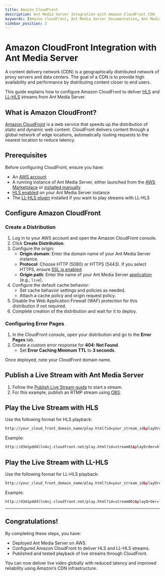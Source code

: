 ```yaml
---
title: Amazon CloudFront
description: Ant Media Server Integration with Amazon CloudFront CDN
keywords: [Amazon CloudFront, Ant Media Server Documentation, Ant Media Server Tutorials]
sidebar_position: 2
---
```


# Amazon CloudFront Integration with Ant Media Server

A content delivery network (CDN) is a geographically distributed network of proxy servers and data centers. The goal of a CDN is to provide high availability and performance by distributing content closer to end users.

This guide explains how to configure Amazon CloudFront to deliver [HLS](https://antmedia.io/docs/guides/playing-live-stream/hls-playing/) and [LL-HLS](https://antmedia.io/docs/guides/playing-live-stream/ll-hls/) streams from Ant Media Server.

## What is Amazon CloudFront?

[Amazon CloudFront](https://docs.aws.amazon.com/AmazonCloudFront/latest/DeveloperGuide/Introduction.html) is a web service that speeds up the distribution of static and dynamic web content. CloudFront delivers content through a global network of edge locations, automatically routing requests to the nearest location to reduce latency.

## Prerequisites

Before configuring CloudFront, ensure you have:

- An [AWS account](https://aws.amazon.com/console/)
- A running instance of Ant Media Server, either launched from the [AWS Marketplace](https://aws.amazon.com/marketplace/pp/prodview-464ritgzkzod6?sr=0-1&ref_=beagle&applicationId=AWSMPContessa) or [installed manually](https://antmedia.io/docs/guides/installing-on-linux/installing-ams-on-linux/)
- [HLS enabled](https://antmedia.io/docs/guides/playing-live-stream/hls-playing/#enable-hls) on your Ant Media Server instance
- The [LL-HLS plugin](https://antmedia.io/docs/guides/playing-live-stream/ll-hls/#how-to-enable-ll-hls-in-ant-media-server) installed if you want to play streams with LL-HLS

## Configure Amazon CloudFront

### Create a Distribution

1. Log in to your AWS account and open the Amazon CloudFront console.
2. Click **Create Distribution**.
3. Configure the origin:
   - **Origin domain**: Enter the domain name of your Ant Media Server instance.
   - **Protocol**: Choose HTTP (5080) or HTTPS (5443). If you select HTTPS, ensure [SSL is enabled](https://antmedia.io/docs/guides/installing-on-linux/setting-up-ssl/).
   - **Origin path**: Enter the name of your Ant Media Server [application](https://antmedia.io/docs/guides/developing-antmedia-server/create-new-application/) (e.g., `live`).
4. Configure the default cache behavior:
   - Set cache behavior settings and policies as needed.
   - Attach a cache policy and origin request policy.
5. Disable the Web Application Firewall (WAF) protection for this distribution if not required.
6. Complete creation of the distribution and wait for it to deploy.

### Configuring Error Pages

1. In the CloudFront console, open your distribution and go to the **Error Pages** tab.
2. Create a custom error response for **404: Not Found**.
   - Set **Error Caching Minimum TTL** to **3 seconds**.

Once deployed, note your CloudFront domain name.

## Publish a Live Stream with Ant Media Server

1. Follow the [Publish Live Stream guide](https://antmedia.io/docs/category/publish-live-stream/) to start a stream.
2. For this example, publish an RTMP stream using [OBS](https://antmedia.io/docs/guides/publish-live-stream/rtmp/publish-with-obs/).

## Play the Live Stream with HLS

Use the following format for HLS playback:

```html
http://your_cloud_front_domain_name/play.html?id=your_stream_id&playOrder=hls
```

Example:
```html
http://d3m1pdd4lln4vj.cloudfront.net/play.html?id=stream01&playOrder=hls
```

## Play the Live Stream with LL-HLS

Use the following format for LL-HLS playback:

```html
http://your_cloud_front_domain_name/play.html?id=your_stream_id&playOrder=ll-hls
```

Example:
```html
http://d3m1pdd4lln4vj.cloudfront.net/play.html?id=stream001&playOrder=ll-hls
```

---

## Congratulations! 

By completing these steps, you have:

- Deployed Ant Media Server on AWS.
- Configured Amazon CloudFront to deliver HLS and LL-HLS streams.
- Published and tested playback of live streams through CloudFront.

You can now deliver live video globally with reduced latency and improved reliability using Amazon’s CDN infrastructure.

